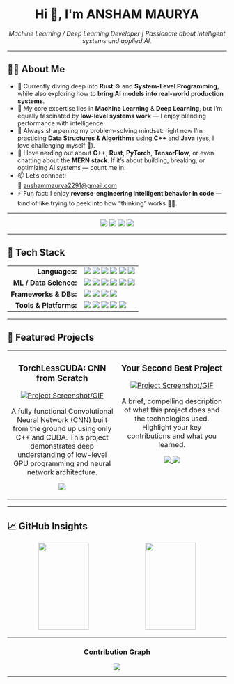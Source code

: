 <h1 align="center">Hi 👋, I'm ANSHAM MAURYA</h1>
<p align="center">
  <i>Machine Learning / Deep Learning Developer | Passionate about intelligent systems and applied AI.</i>
</p>

---

## 👨‍💻 About Me  

- 🚀 Currently diving deep into **Rust** ⚙️ and **System-Level Programming**, while also exploring how to **bring AI models into real-world production systems**.  
- 🧠 My core expertise lies in **Machine Learning** & **Deep Learning**, but I’m equally fascinated by **low-level systems work** — I enjoy blending performance with intelligence.  
- 🌱 Always sharpening my problem-solving mindset: right now I’m practicing **Data Structures & Algorithms** using **C++** and **Java** (yes, I love challenging myself 💪).  
- 💬 I love nerding out about **C++**, **Rust**, **PyTorch**, **TensorFlow**, or even chatting about the **MERN stack**. If it’s about building, breaking, or optimizing AI systems — count me in.  
- 📫 Let’s connect!  
  📧 [anshammaurya2291@gmail.com](mailto:anshammaurya2291@gmail.com)  
- ⚡ Fun fact: I enjoy **reverse-engineering intelligent behavior in code** — kind of like trying to peek into how “thinking” works 🧩🤯.  

---

<p align="center">
  <a href="https://www.linkedin.com/in/[your-linkedin-id]" target="_blank"><img src="https://img.shields.io/badge/LinkedIn-0077B5?style=for-the-badge&logo=linkedin&logoColor=white" /></a>
  <a href="https://www.kaggle.com/[your-kaggle-id]" target="_blank"><img src="https://img.shields.io/badge/Kaggle-20BEFF?style=for-the-badge&logo=Kaggle&logoColor=white" /></a>
  <a href="[your-portfolio-website-url]" target="_blank"><img src="https://img.shields.io/badge/Portfolio-343434?style=for-the-badge&logo=google-chrome&logoColor=white" /></a>
  <a href="mailto:anshammaurya2291@gmail.com"><img src="https://img.shields.io/badge/Gmail-D14836?style=for-the-badge&logo=gmail&logoColor=white" /></a>
</p>

---

## 🧠 Tech Stack

<table>
  <tr>
    <td align="right" valign="top"><strong>Languages:</strong></td>
    <td>
      <a href="https://isocpp.org/" target="_blank"><img src="https://img.shields.io/badge/C++-00599C?style=for-the-badge&logo=c%2B%2B&logoColor=white"></a>
      <a href="https://www.rust-lang.org/" target="_blank"><img src="https://img.shields.io/badge/Rust-DEA584?style=for-the-badge&logo=rust&logoColor=black"></a>
      <a href="https://www.python.org/" target="_blank"><img src="https://img.shields.io/badge/Python-3776AB?style=for-the-badge&logo=python&logoColor=white"></a>
      <a href="https://developer.mozilla.org/en-US/docs/Web/JavaScript" target="_blank"><img src="https://img.shields.io/badge/JavaScript-F7DF1E?style=for-the-badge&logo=javascript&logoColor=black"></a>
      <a href="https://www.java.com/" target="_blank"><img src="https://img.shields.io/badge/Java-007396?style=for-the-badge&logo=openjdk&logoColor=white"></a>
      <a href="https://docs.microsoft.com/en-us/dotnet/csharp/" target="_blank"><img src="https://img.shields.io/badge/C%23-239120?style=for-the-badge&logo=c-sharp&logoColor=white"></a>
    </td>
  </tr>
  <tr>
    <td align="right" valign="top"><strong>ML / Data Science:</strong></td>
    <td>
      <a href="https://pytorch.org/" target="_blank"><img src="https://img.shields.io/badge/PyTorch-EE4C2C?style=for-the-badge&logo=pytorch&logoColor=white"></a>
      <a href="https://www.tensorflow.org/" target="_blank"><img src="https://img.shields.io/badge/TensorFlow-FF6F00?style=for-the-badge&logo=tensorflow&logoColor=white"></a>
      <a href="https://pandas.pydata.org/" target="_blank"><img src="https://img.shields.io/badge/Pandas-150458?style=for-the-badge&logo=pandas&logoColor=white"></a>
      <a href="https://numpy.org/" target="_blank"><img src="https://img.shields.io/badge/NumPy-013243?style=for-the-badge&logo=numpy&logoColor=white"></a>
      <a href="https://matplotlib.org/" target="_blank"><img src="https://img.shields.io/badge/Matplotlib-11557c?style=for-the-badge&logo=matplotlib&logoColor=white"></a>
      <a href="https://seaborn.pydata.org/" target="_blank"><img src="https://img.shields.io/badge/Seaborn-3776ab?style=for-the-badge&logo=seaborn&logoColor=white"></a>
    </td>
  </tr>
  <tr>
    <td align="right" valign="top"><strong>Frameworks & DBs:</strong></td>
    <td>
      <a href="https://reactjs.org/" target="_blank"><img src="https://img.shields.io/badge/React-61DAFB?style=for-the-badge&logo=react&logoColor=black"></a>
      <a href="https://expressjs.com/" target="_blank"><img src="https://img.shields.io/badge/Express.js-000000?style=for-the-badge&logo=express&logoColor=white"></a>
      <a href="https://www.mysql.com/" target="_blank"><img src="https://img.shields.io/badge/MySQL-4479A1?style=for-the-badge&logo=mysql&logoColor=white"></a>
      <a href="https://www.mongodb.com/" target="_blank"><img src="https://img.shields.io/badge/MongoDB-47A248?style=for-the-badge&logo=mongodb&logoColor=white"></a>
    </td>
  </tr>
  <tr>
    <td align="right" valign="top"><strong>Tools & Platforms:</strong></td>
    <td>
      <a href="https://git-scm.com/" target="_blank"><img src="https://img.shields.io/badge/Git-F05032?style=for-the-badge&logo=git&logoColor=white"></a>
      <a href="https://visualstudio.microsoft.com/" target="_blank"><img src="https://img.shields.io/badge/Visual_Studio-5C2D91?style=for-the-badge&logo=visual%20studio&logoColor=white"></a>
      <a href="https://code.visualstudio.com/" target="_blank"><img src="https://img.shields.io/badge/VS_Code-007ACC?style=for-the-badge&logo=visual-studio-code&logoColor=white"></a>
      <a href="https://www.postman.com/" target="_blank"><img src="https://img.shields.io/badge/Postman-FF6C37?style=for-the-badge&logo=postman&logoColor=white"></a>
      <a href="https://www.figma.com/" target="_blank"><img src="https://img.shields.io/badge/Figma-F24E1E?style=for-the-badge&logo=figma&logoColor=white"></a>
    </td>
  </tr>
</table>

---

## 🚀 Featured Projects

<table>
<tr>

<td width="50%" valign="top">
<h3 align="center">TorchLessCUDA: CNN from Scratch</h3>
<div align="center">
  <a href="https://github.com/ANSHAM1/TOrchLessCUDA" target="_blank">
    <img src="[LINK_TO_A_PROJECT_IMAGE_OR_GIF]" alt="Project Screenshot/GIF">
  </a>
  <p>
    A fully functional Convolutional Neural Network (CNN) built from the ground up using only C++ and CUDA. This project demonstrates deep understanding of low-level GPU programming and neural network architecture.
  </p>
  <p>
    <a href="https://github.com/ANSHAM1/TOrchLessCUDA" target="_blank">
      <img src="https://img.shields.io/badge/View%20Code-000000?style=for-the-badge&logo=github&logoColor=white">
    </a>
  </p>
</div>
</td>

<td width="50%" valign="top">
<h3 align="center">Your Second Best Project</h3>
<div align="center">
  <a href="[LINK_TO_REPO]" target="_blank">
    <img src="[LINK_TO_A_PROJECT_IMAGE_OR_GIF]" alt="Project Screenshot/GIF">
  </a>
  <p>
    A brief, compelling description of what this project does and the technologies used. Highlight your key contributions and what you learned.
  </p>
  <p>
    <a href="[LINK_TO_REPO]" target="_blank">
      <img src="https://img.shields.io/badge/View%20Code-000000?style=for-the-badge&logo=github&logoColor=white">
    </a>
    <a href="[LINK_TO_LIVE_DEMO]" target="_blank">
      <img src="https://img.shields.io/badge/Live%20Demo-007ACC?style=for-the-badge&logo=vercel&logoColor=white">
    </a>
  </p>
</div>
</td>

</tr>
</table>

---

## 📈 GitHub Insights  

<div align="center">
  <img src="https://github-readme-stats.vercel.app/api?username=ANSHAM1&show_icons=true&theme=react&hide_border=true&include_all_commits=true&count_private=true" width="48%" height="200px"/>
  <img src="https://github-readme-stats.vercel.app/api/top-langs/?username=ansham1&layout=compact&hide=html,css,shell,batchfile,scss,makefile&theme=react&hide_border=true&count_private=true" width="48%" height="200px"/>
</div>

---

<h3 align="center">Contribution Graph</h3>
<p align="center">
  <img src="https://github-readme-activity-graph.vercel.app/graph?username=ansham1&theme=react-dark&hide_border=true&bg_color=0D1117&line=00FF99&point=FFFFFF&area=true" />
</p>

---
